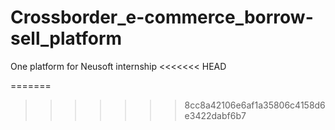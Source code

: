 # Crossborder_e-commerce_borrow-sell_platform
One platform for Neusoft internship
<<<<<<< HEAD

=======
>>>>>>> 8cc8a42106e6af1a35806c4158d6e3422dabf6b7
